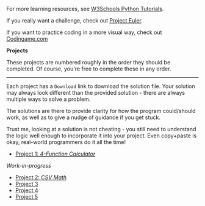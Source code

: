 For more learning resources, see [W3Schools Python Tutorials](https://www.w3schools.com/python/).

If you really want a challenge, check out [Project Euler](https://projecteuler.net/archives).

If you want to practice coding in a more visual way, check out [Codingame.com](https://www.codingame.com/)

**Projects**

These projects are numbered roughly in the order they should be completed.
Of course, you're free to complete these in any order.

---

Each project has a `Download` link to download the solution file.
Your solution may always look different than the provided solution - there are always multiple ways to solve a problem.

The solutions are there to provide clarity for how the program could/should work, as well as to give a nudge of guidance if you get stuck.

Trust me, looking at a solution is not cheating - you still need to understand the logic well enough to incorporate it into your project.
Even copy+paste is okay, real-world programmers do it all the time!

* [Project 1: _4-Function Calculator_](1)

_Work-in-progress_

* [Project 2: _CSV Math_](2)
* [Project 3](3)
* [Project 4](4)
* [Project 5](5)
